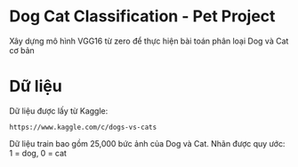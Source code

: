 # Dog Cat Classification - Pet Project

Xây dựng mô hình VGG16 từ zero để thực hiện bài toán phân loại Dog và Cat cơ bản


# Dữ liệu 

Dữ liệu được lấy từ Kaggle:

```
https://www.kaggle.com/c/dogs-vs-cats
```

Dữ liệu train bao gồm 25,000 bức ảnh của Dog và Cat. Nhãn được quy ước: 1 = dog, 0 = cat


